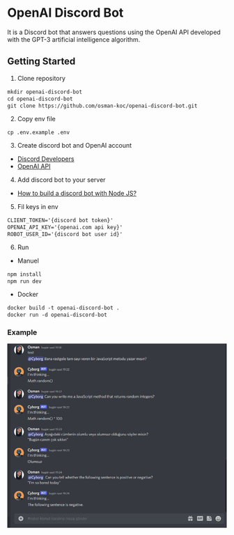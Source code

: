 # OpenAI Discord Bot

It is a Discord bot that answers questions using the OpenAI API developed with the GPT-3 artificial intelligence algorithm.

## Getting Started

1) Clone repository

```
mkdir openai-discord-bot
cd openai-discord-bot
git clone https://github.com/osman-koc/openai-discord-bot.git
```

2) Copy env file

```
cp .env.example .env
```

3) Create discord bot and OpenAI account

- [Discord Developers](https://discord.com/developers)
- [OpenAI API](https://openai.com/api)

4) Add discord bot to your server

- [How to build a discord bot with Node JS?](https://www.digitalocean.com/community/tutorials/how-to-build-a-discord-bot-with-node-js)

5) Fil keys in env

```
CLIENT_TOKEN='{discord bot token}'
OPENAI_API_KEY='{openai.com api key}'
ROBOT_USER_ID='{discord bot user id}'
```

6) Run

- Manuel
```
npm install
npm run dev
```
- Docker
```
docker build -t openai-discord-bot .
docker run -d openai-discord-bot
```

### Example
![DiscordScreenshot](img/discord-screenshot.jpg)